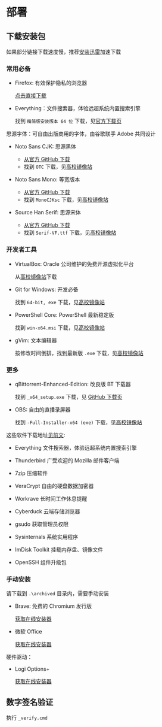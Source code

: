 # 部署

## 下载安装包

如果部分链接下载速度慢，推荐[安装迅雷](https://dl.xunlei.com/)加速下载

### 常用必备

- Firefox: 有效保护隐私的浏览器

  [点击直接下载](https://download.mozilla.org/?product=firefox-latest-ssl&os=win64&lang=zh-CN)

- Everything：文件搜索器，体验远超系统内置搜索引擎

  找到 `精简版安装版本 64 位` 下载，见[官方下载页](https://www.voidtools.com/zh-cn/)

思源字体：可自由出版商用的字体，由谷歌联手 Adobe 共同设计

- Noto Sans CJK: 思源黑体

  - [从官方 GitHub 下载](https://github.com/googlefonts/noto-cjk/releases/latest/download/03_NotoSansCJK-OTC.zip)
  - 找到 `OTC` 下载，见[高校镜像站](https://mirrorz.org/font/GoogleFonts)

- Noto Sans Mono: 等宽版本

  - [从官方 GitHub 下载](https://github.com/googlefonts/noto-cjk/releases/latest/download/13_NotoSansMonoCJKsc.zip)
  - 找到 `MonoCJKsc` 下载，见[高校镜像站](https://mirrorz.org/font/GoogleFonts)

- Source Han Serif: 思源宋体

  - [从官方 GitHub 下载](https://github.com/adobe-fonts/source-han-serif/releases/latest/download/01_SourceHanSerif.ttc.zip)
  - 找到 `Serif-VF.ttf` 下载，见[高校镜像站](https://mirrorz.org/font/AdobeSourceHan)

### 开发者工具

- VirtualBox: Oracle 公司维护的免费开源虚拟化平台

  从[高校镜像站](https://mirrorz.org/app/VirtualBox)下载

- Git for Windows: 开发必备

  找到 `64-bit, exe` 下载，见[高校镜像站](https://mirrorz.org/app/Git)

- PowerShell Core: PowerShell 最新稳定版

  找到 `win-x64.msi` 下载，见[高校镜像站](https://mirrorz.org/list/PowerShell)

- gVim: 文本编辑器

  按修改时间倒排，找到最新版 `.exe` 下载，见[高校镜像站](https://mirrorz.org/list/vim)

### 更多

- qBittorrent-Enhanced-Edition: 改良版 BT 下载器

  找到 `_x64_setup.exe` 下载，见 [GitHub 下载页](https://github.com/c0re100/qBittorrent-Enhanced-Edition/releases/latest)

- OBS: 自由的直播录屏器

  找到 `-Full-Installer-x64 (exe)` 下载，见[高校镜像站](https://mirrorz.org/app/OBS)

这些软件下载地址[见前文](./README.md):

- Everything 文件搜索器，体验远超系统内置搜索引擎
- Thunderbird 广受欢迎的 Mozilla 邮件客户端
- 7zip 压缩软件
- VeraCrypt 自由的硬盘数据加密器

- Workrave 长时间工作休息提醒
- Cyberduck 云端存储浏览器

- gsudo 获取管理员权限
- Sysinternals 系统实用程序
- ImDisk Toolkit 挂载内存盘、镜像文件
- OpenSSH 组件升级包

### 手动安装

请下载到 `.\archived` 目录内，需要手动安装

- Brave: 免费的 Chromium 发行版

  [获取在线安装器](https://laptop-updates.brave.com/latest/winx64)

- 微软 Office

  [获取在线安装器](https://setup.office.com/)

硬件驱动：

- Logi Options+

  [获取在线安装器](https://www.logitech.com.cn/zh-cn/software/logi-options-plus.html)

## 数字签名验证

执行 `_verify.cmd`
